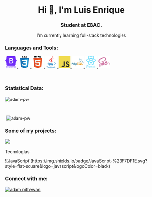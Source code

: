 <h1 align="center">Hi 👋, I'm Luis Enrique</h1>
<h3 align="center">Student at EBAC.</h3>

<p align="center">I’m currently learning full-stack technologies</p> 

<h3 align="left">Languages and Tools:</h3>
<p align="left">  
  <a href="https://getbootstrap.com" target="_blank" rel="noreferrer">
    <img src="https://raw.githubusercontent.com/devicons/devicon/master/icons/bootstrap/bootstrap-plain-wordmark.svg"
      alt="bootstrap" width="40" height="40" /> 
  </a>
  <a href="https://www.w3schools.com/css/" target="_blank"
    rel="noreferrer"> <img
      src="https://raw.githubusercontent.com/devicons/devicon/master/icons/css3/css3-original-wordmark.svg" alt="css3"
      width="40" height="40" /> 
  </a> 
  <a href="https://www.w3.org/html/" target="_blank" rel="noreferrer"> <img
      src="https://raw.githubusercontent.com/devicons/devicon/master/icons/html5/html5-original-wordmark.svg"
      alt="html5" width="40" height="40" /> 
  </a>  
  <a href="https://www.java.com" target="_blank" rel="noreferrer"> <img
      src="https://raw.githubusercontent.com/devicons/devicon/master/icons/java/java-original.svg" alt="java" width="40"
      height="40" /> 
  </a> 
  <a href="https://developer.mozilla.org/en-US/docs/Web/JavaScript" target="_blank"
    rel="noreferrer"> <img
      src="https://raw.githubusercontent.com/devicons/devicon/master/icons/javascript/javascript-original.svg"
      alt="javascript" width="40" height="40" /> 
  </a> 
  <a href="https://www.mysql.com/" target="_blank" rel="noreferrer"> <img
      src="https://raw.githubusercontent.com/devicons/devicon/master/icons/mysql/mysql-original-wordmark.svg"
      alt="mysql" width="40" height="40" /> 
  </a> 
  <a href="https://reactjs.org/" target="_blank" rel="noreferrer"> <img
      src="https://raw.githubusercontent.com/devicons/devicon/master/icons/react/react-original-wordmark.svg"
      alt="react" width="40" height="40" /> 
  </a> 
  <a href="https://sass-lang.com" target="_blank" rel="noreferrer"> <img
      src="https://raw.githubusercontent.com/devicons/devicon/master/icons/sass/sass-original.svg" alt="sass" width="40"
      height="40" /> 
  </a> 
</p>

<br>

<h3>Statistical Data:</h3>
<p><img align="center"
    src="https://github-readme-stats.vercel.app/api/top-langs?username=HJELuis&show_icons=true&locale=en&bg_color=0d1117&text_color=ffffff&layout=compact"
    alt="adam-pw" 
    bg_color=#808080/></p>

<br>

<p>&nbsp;<img align="center" src="https://github-readme-stats.vercel.app/api?username=HJELuis&show_icons=true&locale=en&bg_color=0d1117&text_color=ffffff&repo=convoychat"
    alt="adam-pw" /></p>
    
<h3>Some of my projects:</h3>
<p>
    <a href="https://github.com/HJELuis/book-store">
      <img src="https://github-readme-stats.vercel.app/api/pin/?username=HJELuis&repo=book-store&bg_color=0d1117&text_color=ffffff&layout=compact" />
    </a>    
    <p>Tecnologías: </p>
    ![JavaScript](https://img.shields.io/badge/JavaScript-%23F7DF1E.svg?style=flat-square&logo=javascript&logoColor=black)
</p>


    
<h3 align="left">Connect with me:</h3>
<p align="left">
  <a href="https://www.linkedin.com/in/luis-ju%C3%A1rez-full-stack-java-developer/" target="blank"><img align="center"
      src="https://raw.githubusercontent.com/rahuldkjain/github-profile-readme-generator/master/src/images/icons/Social/linked-in-alt.svg"
      alt="adam pithewan" height="30" width="40" /></a>
</p>



